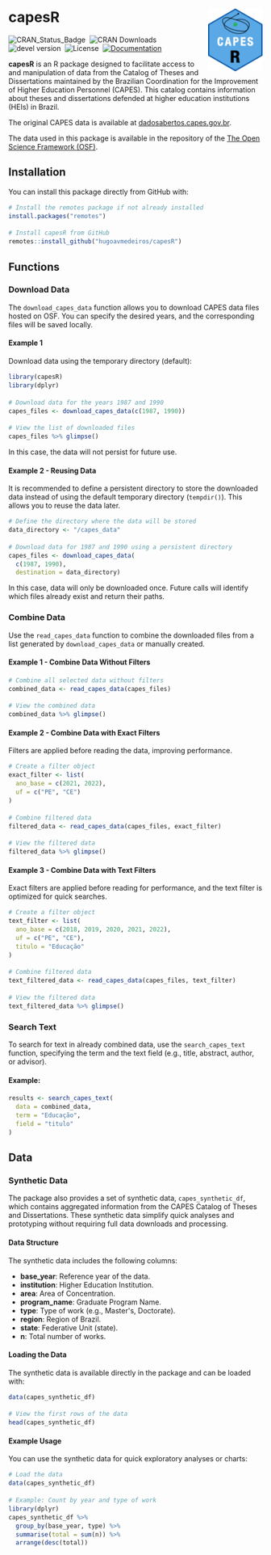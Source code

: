 
# capesR <img src="man/figures/logo.png" align="right" height="124" alt="" />

![CRAN_Status_Badge](https://www.r-pkg.org/badges/version/capesR)&nbsp; 
![CRAN Downloads](https://cranlogs.r-pkg.org/badges/grand-total/capesR)&nbsp;
![devel version](https://img.shields.io/badge/devel%20version-0.1.0-yellow)&nbsp; 
![License](https://img.shields.io/badge/license-GPL--3-blue)&nbsp; 
[![Documentation](https://img.shields.io/badge/docs-pkgdown-blue)](https://hugoavmedeiros.github.io/capesR/)

**capesR** is an R package designed to facilitate access to and manipulation of data from the Catalog of Theses and Dissertations maintained by the Brazilian Coordination for the Improvement of Higher Education Personnel (CAPES). This catalog contains information about theses and dissertations defended at higher education institutions (HEIs) in Brazil.

The original CAPES data is available at [dadosabertos.capes.gov.br](https://dadosabertos.capes.gov.br/group/catalogo-de-teses-e-dissertacoes-brasil).

The data used in this package is available in the repository of the [The Open Science Framework (OSF)](https://osf.io/4a5b7/).

## Installation

You can install this package directly from GitHub with:

```r
# Install the remotes package if not already installed
install.packages("remotes")

# Install capesR from GitHub
remotes::install_github("hugoavmedeiros/capesR")
```

## Functions

### Download Data

The `download_capes_data` function allows you to download CAPES data files hosted on OSF. You can specify the desired years, and the corresponding files will be saved locally.

#### Example 1
Download data using the temporary directory (default):

```r
library(capesR)
library(dplyr)

# Download data for the years 1987 and 1990
capes_files <- download_capes_data(c(1987, 1990))

# View the list of downloaded files
capes_files %>% glimpse()
```
In this case, the data will not persist for future use.

#### Example 2 - Reusing Data

It is recommended to define a persistent directory to store the downloaded data instead of using the default temporary directory (`tempdir()`). This allows you to reuse the data later.

```r
# Define the directory where the data will be stored
data_directory <- "/capes_data"

# Download data for 1987 and 1990 using a persistent directory
capes_files <- download_capes_data(
  c(1987, 1990),
  destination = data_directory)
```

In this case, data will only be downloaded once. Future calls will identify which files already exist and return their paths.

### Combine Data

Use the `read_capes_data` function to combine the downloaded files from a list generated by `download_capes_data` or manually created.

#### Example 1 - Combine Data Without Filters

```r
# Combine all selected data without filters
combined_data <- read_capes_data(capes_files)

# View the combined data
combined_data %>% glimpse()
```

#### Example 2 - Combine Data with Exact Filters

Filters are applied before reading the data, improving performance.

```r
# Create a filter object
exact_filter <- list(
  ano_base = c(2021, 2022),
  uf = c("PE", "CE")
)

# Combine filtered data
filtered_data <- read_capes_data(capes_files, exact_filter)

# View the filtered data
filtered_data %>% glimpse()
```

#### Example 3 - Combine Data with Text Filters

Exact filters are applied before reading for performance, and the text filter is optimized for quick searches.

```r
# Create a filter object
text_filter <- list(
  ano_base = c(2018, 2019, 2020, 2021, 2022),
  uf = c("PE", "CE"),
  titulo = "Educação"
)

# Combine filtered data
text_filtered_data <- read_capes_data(capes_files, text_filter)

# View the filtered data
text_filtered_data %>% glimpse()
```

### Search Text

To search for text in already combined data, use the `search_capes_text` function, specifying the term and the text field (e.g., title, abstract, author, or advisor).

#### Example:

```r
results <- search_capes_text(
  data = combined_data,
  term = "Educação",
  field = "titulo"
)
```

## Data

### Synthetic Data

The package also provides a set of synthetic data, `capes_synthetic_df`, which contains aggregated information from the CAPES Catalog of Theses and Dissertations. These synthetic data simplify quick analyses and prototyping without requiring full data downloads and processing.

#### Data Structure

The synthetic data includes the following columns:

- **base_year**: Reference year of the data.
- **institution**: Higher Education Institution.
- **area**: Area of Concentration.
- **program_name**: Graduate Program Name.
- **type**: Type of work (e.g., Master's, Doctorate).
- **region**: Region of Brazil.
- **state**: Federative Unit (state).
- **n**: Total number of works.

#### Loading the Data

The synthetic data is available directly in the package and can be loaded with:

```r
data(capes_synthetic_df)

# View the first rows of the data
head(capes_synthetic_df)
```

#### Example Usage

You can use the synthetic data for quick exploratory analyses or charts:

```r
# Load the data
data(capes_synthetic_df)

# Example: Count by year and type of work
library(dplyr)
capes_synthetic_df %>%
  group_by(base_year, type) %>%
  summarise(total = sum(n)) %>%
  arrange(desc(total))
```